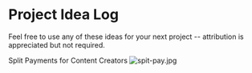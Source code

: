 # Project Idea Log

Feel free to use any of these ideas for your next project -- attribution is appreciated but not required.

Split Payments for Content Creators
![spit-pay.jpg]()